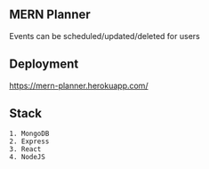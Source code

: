 ## MERN Planner
Events can be scheduled/updated/deleted for users

## Deployment
https://mern-planner.herokuapp.com/

## Stack  
```
1. MongoDB
2. Express
3. React
4. NodeJS
```
